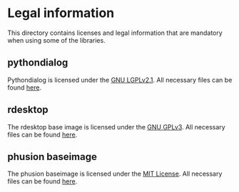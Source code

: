 # Legal information

This directory contains licenses and legal information that are mandatory when using some of the libraries.

## pythondialog
Pythondialog is licensed under the [GNU LGPLv2.1](https://www.gnu.org/licenses/old-licenses/lgpl-2.1.html). All necessary files can be found [here](./pythonDialog/).

## rdesktop
The rdesktop base image is licensed under the [GNU GPLv3](https://www.gnu.org/licenses/gpl-3.0.html). All necessary files can be found [here](./rdesktop/).

## phusion baseimage
The phusion baseimage is licensed under the [MIT License](https://opensource.org/licenses/MIT). All necessary files can be found [here](./phusion/).
